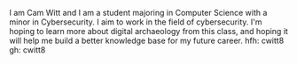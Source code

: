 I am Cam Witt and I am a student majoring in Computer Science with a minor in Cybersecurity. I aim to work in the field of cybersecurity. I'm hoping to learn more about digital archaeology from this class, and hoping it will help me build a better knowledge base for my future career.
hfh: cwitt8
gh: cwitt8